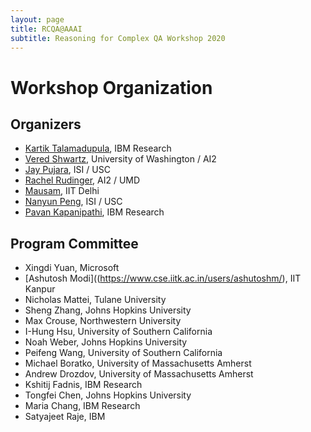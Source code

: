 ```yaml
---
layout: page
title: RCQA@AAAI
subtitle: Reasoning for Complex QA Workshop 2020
---
```



# Workshop Organization

## Organizers

- [Kartik Talamadupula](http://www.ktalamad.com), IBM Research
- [Vered Shwartz](https://vered1986.github.io/), University of Washington / AI2
- [Jay Pujara](https://www.jaypujara.org/), ISI / USC
- [Rachel Rudinger](https://rudinger.github.io/), AI2 / UMD
- [Mausam](http://www.cse.iitd.ernet.in/~mausam/), IIT Delhi
- [Nanyun Peng](https://www.cs.jhu.edu/~npeng/), ISI / USC
- [Pavan Kapanipathi](https://researcher.watson.ibm.com/researcher/view.php?person=us-kapanipa), IBM Research

## Program Committee

- Xingdi Yuan, Microsoft
- [Ashutosh Modi]((https://www.cse.iitk.ac.in/users/ashutoshm/), IIT Kanpur
- Nicholas Mattei, Tulane University
- Sheng	Zhang, Johns Hopkins University
- Max Crouse, Northwestern University
- I-Hung	Hsu,	University of Southern California
- Noah	Weber,	Johns Hopkins University
- Peifeng	Wang,	University of Southern California
- Michael	Boratko,	University of Massachusetts Amherst
- Andrew	Drozdov,	University of Massachusetts Amherst
- Kshitij	Fadnis,	IBM Research
- Tongfei	Chen,	Johns Hopkins University
- Maria	Chang,	IBM Research
- Satyajeet	Raje,	IBM